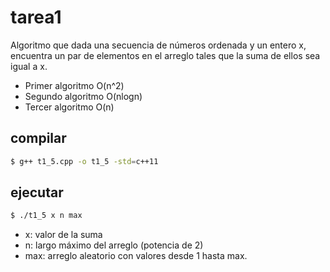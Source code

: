 # tarea1
Algoritmo que dada una secuencia de números ordenada y un entero x, encuentra un par de elementos en el arreglo tales que la suma de ellos sea igual a x.
- Primer algoritmo O(n^2)
- Segundo algoritmo O(nlogn)
- Tercer algoritmo O(n)

## compilar

```bash
$ g++ t1_5.cpp -o t1_5 -std=c++11
```

## ejecutar

```bash
$ ./t1_5 x n max
```


- x: valor de la suma
- n: largo máximo del arreglo (potencia de 2)
- max: arreglo aleatorio con valores desde 1 hasta max.
